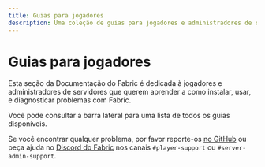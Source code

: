 ```yaml
---
title: Guias para jogadores
description: Uma coleção de guias para jogadores e administradores de servidores ao instalar e usar o Fabric.
---
```


# Guias para jogadores

Esta seção da Documentação do Fabric é dedicada à jogadores e administradores de servidores que querem aprender a como instalar, usar, e diagnosticar problemas com Fabric.

Você pode consultar a barra lateral para uma lista de todos os guias disponíveis.

Se você encontrar qualquer problema, por favor reporte-os [no GitHub](https://github.com/FabricMC/fabric-docs) ou peça ajuda no [Discord do Fabric](https://discord.gg/v6v4pMv) nos canais `#player-support` ou `#server-admin-support`.
